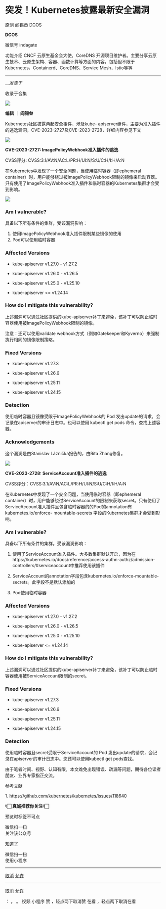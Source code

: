 #  突发！Kubernetes披露最新安全漏洞

原创 阎锡叁  [ DCOS ](javascript:void\(0\);)

**DCOS** ![]()

微信号 indagate

功能介绍 CNCF 云原生基金会大使，CoreDNS 开源项目维护者。主要分享云原生技术、云原生架构、容器、函数计算等方面的内容，包括但不限于
Kubernetes，Containerd、CoreDNS、Service Mesh，Istio等等

____

___发表于_

收录于合集

  

![](http://hk-proxy.gitwarp.com/https://raw.githubusercontent.com/tuchuang9/tc1/refs/heads/main/public/20230619142639.png)

******编辑   **｜  阎锡叁********

Kubernetes社区披露两起安全事件，涉及kube-
apiserver组件，主要为准入插件的逃逸漏洞，CVE-2023-2727及CVE-2023-2728，详细内容参见下文

![](http://hk-proxy.gitwarp.com/https://raw.githubusercontent.com/tuchuang9/tc1/refs/heads/main/public/20230619142640.png)

 **CVE-2023-2727:  ImagePolicyWebhook准入插件的逃逸**

  

CVSS评分: CVSS:3.1/AV:N/AC:L/PR:H/UI:N/S:U/C:H/I:H/A:N

在Kubernetes中发现了一个安全问题，当使用临时容器（即ephemeral
container）时，用户能够绕过被ImagePolicyWebhook限制的镜像来启动容器。只有使用了ImagePolicyWebhook准入插件和临时容器的Kubernetes集群才会受到影响。

![](http://hk-proxy.gitwarp.com/https://raw.githubusercontent.com/tuchuang9/tc1/refs/heads/main/public/20230619142642.png)

###  **Am I vulnerable?**

具备以下所有条件的集群，受该漏洞影响：

  1. 使用ImagePolicyWebhook准入插件限制某些镜像的使用
  2. Pod可以使用临时容器

###  **Affected Versions**

  * kube-apiserver v1.27.0 - v1.27.2

  * kube-apiserver v1.26.0 - v1.26.5

  * kube-apiserver v1.25.0 - v1.25.10

  * kube-apiserver <= v1.24.14

###  **How do I mitigate this vulnerability?**

上述漏洞可以通过社区提供的kube-apiserver补丁来避免，该补丁可以防止临时容器使用被ImagePolicyWebhook限制的镜像。

注意：还可以使用validate webhook方式（例如Gatekeeper和Kyverno）来强制执行相同的镜像限制策略。

###  **Fixed Versions**

  * kube-apiserver v1.27.3

  * kube-apiserver v1.26.6

  * kube-apiserver v1.25.11

  * kube-apiserver v1.24.15

###  **Detection**

使用临时容器且镜像受限于ImagePolicyWebhook的 Pod 发出update的请求，会记录在apiserver的审计日志中。也可以使用
kubectl get pods 命令，查找上述容器。

###  **Acknowledgements**

这个漏洞是由Stanislav Láznička报告的，由Rita Zhang修复。

  
![](http://hk-proxy.gitwarp.com/https://raw.githubusercontent.com/tuchuang9/tc1/refs/heads/main/public/20230619142643.png)

 **CVE-2023-2728: ServiceAccount准入插件的逃逸**

  

CVSS评分：CVSS:3.1/AV:N/AC:L/PR:H/UI:N/S:U/C:H/I:H/A:N

在Kubernetes中发现了一个安全问题，当使用临时容器（即ephemeral
container）时，用户能够绕过ServiceAccount的限制来获取secret。只有使用了ServiceAccount准入插件且包含临时容器的的Pod的annotation有kubernetes.io/enforce-
mountable-secrets 字段的Kubernetes集群才会受到影响。

###  **Am I vulnerable?**

具备以下所有条件的集群，受该漏洞影响：

  1. 使用了ServiceAccount准入插件。大多数集群默认开启，因为在https://kubernetes.io/docs/reference/access-authn-authz/admission-controllers/#serviceaccount中推荐使用该插件
  2. ServiceAccount的annotation字段包含kubernetes.io/enforce-mountable-secrets。此字段不是默认添加的

  3. Pod使用临时容器

###  **Affected Versions**

  * kube-apiserver v1.27.0 - v1.27.2

  * kube-apiserver v1.26.0 - v1.26.5

  * kube-apiserver v1.25.0 - v1.25.10

  * kube-apiserver <= v1.24.14

###  **How do I mitigate this vulnerability?**

上述漏洞可以通过社区提供的kube-apiserver补丁来避免，该补丁可以防止临时容器使用被ServiceAccount限制的secret。

###  **Fixed Versions**

  * kube-apiserver v1.27.3

  * kube-apiserver v1.26.6

  * kube-apiserver v1.25.11

  * kube-apiserver v1.24.15

###  **Detection**

使用临时容器且secret受限于ServiceAccount的 Pod
发出update的请求，会记录在apiserver的审计日志中。您还可以使用kubectl get pods查找。

由于笔者时间、视野、认知有限，本文难免出现错误、疏漏等问题，期待各位读者朋友、业界专家指正交流。

  

参考文献  

   1\. https://github.com/kubernetes/kubernetes/issues/118640

  

  

 **👇🏻  真诚推荐你关注👇🏻**

  

预览时标签不可点

微信扫一扫  
关注该公众号

[知道了](javascript:;)

微信扫一扫  
使用小程序

****

[取消](javascript:void\(0\);) [允许](javascript:void\(0\);)

****

[取消](javascript:void\(0\);) [允许](javascript:void\(0\);)

： ， 。   视频 小程序 赞 ，轻点两下取消赞 在看 ，轻点两下取消在看

